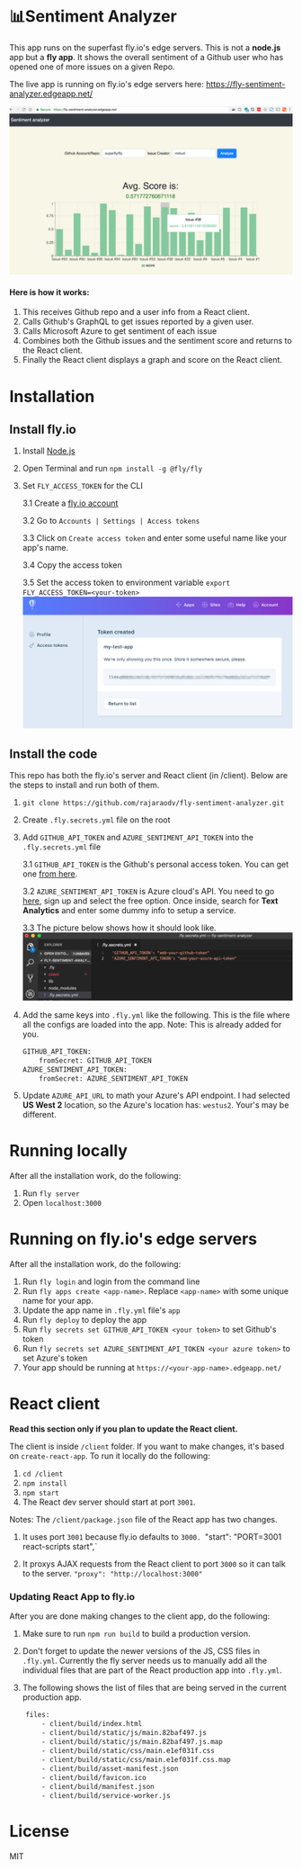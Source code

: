 # 📊Sentiment Analyzer
This app runs on the superfast fly.io's edge servers. This is not a **node.js** app but a **fly app**. It shows the overall sentiment of a Github user who has opened one of more issues on a given Repo. 

The live app is running on fly.io's edge servers here:
https://fly-sentiment-analyzer.edgeapp.net/

<img src="snapshot.png" />

#### Here is how it works:

1. This receives Github repo and a user info from a React client.
2. Calls Github's GraphQL to get issues reported by a given user.
3. Calls Microsoft Azure to get sentiment of each issue
5. Combines both the Github issues and the sentiment score and returns to the React client.
5. Finally the React client displays a graph and score on the React client.

# Installation

## Install fly.io
1. Install <a href="http://nodejs.org/" target="_blank">Node.js</a> 
2. Open Terminal and run `npm install -g @fly/fly`
3. Set `FLY_ACCESS_TOKEN` for the CLI

    3.1 Create a <a href="https://fly.io/app/sign-up" target="_blank"> fly.io account</a>

    3.2 Go to `Accounts | Settings | Access tokens`

    3.3 Click on `Create access token` and enter some useful name like your app's name.

    3.4 Copy the access token
    
    3.5 Set the access token to environment variable `export FLY_ACCESS_TOKEN=<your-token>`
    <img src="fly-access-token.png" />


## Install the code
This repo has both the fly.io's server and React client (in /client). Below are the steps to install and run both of them.


1. `git clone https://github.com/rajaraodv/fly-sentiment-analyzer.git`
2. Create `.fly.secrets.yml` file on the root
3. Add `GITHUB_API_TOKEN` and `AZURE_SENTIMENT_API_TOKEN` into the `.fly.secrets.yml` file

    3.1 `GITHUB_API_TOKEN` is the Github's personal access token. You can get one <a href="https://help.github.com/articles/creating-a-personal-access-token-for-the-command-line/" target="_blank" > from here</a>.
 
    3.2 `AZURE_SENTIMENT_API_TOKEN` is Azure cloud's API. You need to go <a href="https://azure.microsoft.com/en-us/services/cognitive-services/text-analytics/?v=18.05" target="_blank" >here</a>, sign up and select the free option. Once inside, search for **Text Analytics** and enter some dummy info to setup a service.

    3.3 The picture below shows how it should look like.
    <img src="ymlsecrets.png" />
4. Add the same keys into `.fly.yml` like the following. This is the file where all the configs are loaded into the app. Note: This is already added for you.

    ```
    GITHUB_API_TOKEN:
        fromSecret: GITHUB_API_TOKEN
    AZURE_SENTIMENT_API_TOKEN:
        fromSecret: AZURE_SENTIMENT_API_TOKEN
    ```    
5. Update `AZURE_API_URL` to math your Azure's API endpoint. I had selected **US West 2** location, so the Azure's location has: `westus2`. Your's may be different.


# Running locally
After all the installation work, do the following:

1. Run `fly server`
2. Open `localhost:3000`

# Running on fly.io's edge servers
After all the installation work, do the following:

1. Run `fly login` and login from the command line
2. Run `fly apps create <app-name>`. Replace `<app-name>` with some unique name for your app.
3. Update the app name in `.fly.yml` file's `app`
4. Run `fly deploy` to deploy the app
5. Run `fly secrets set GITHUB_API_TOKEN <your token>` to set Github's token
6. Run `fly secrets set AZURE_SENTIMENT_API_TOKEN <your azure token>` to set Azure's token
7. Your app should be running at `https://<your-app-name>.edgeapp.net/`


# React client 
**Read this section only if you plan to update the React client.**

The client is inside `/client` folder. If you want to make changes, it's based on `create-react-app`.
To run it locally do the following:

1. `cd /client`
2. `npm install`
3. `npm start` 
4. The React dev server should start at port `3001`.

Notes:
The `/client/package.json` file of the React app has two changes.

1. It uses port `3001` because fly.io defaults to `3000. `"start": "PORT=3001 react-scripts start",` 

2. It proxys AJAX requests from the React client to port `3000` so it can talk to the server. `"proxy": "http://localhost:3000"`

### Updating React App to fly.io
After you are done making changes to the client app, do the following:

1.  Make sure to run `npm run build` to build a production version.

2. Don't forget to update the newer versions of the JS, CSS files in `.fly.yml`. Currently the fly server needs us to manually add all the individual files that are part of the React production app into `.fly.yml`.
3. The following shows the list of files that are being served in the current production app.

```
    files:
        - client/build/index.html
        - client/build/static/js/main.82baf497.js
        - client/build/static/js/main.82baf497.js.map
        - client/build/static/css/main.e1ef031f.css
        - client/build/static/css/main.e1ef031f.css.map
        - client/build/asset-manifest.json
        - client/build/favicon.ico
        - client/build/manifest.json
        - client/build/service-worker.js
```


# License
MIT
